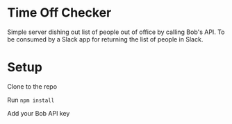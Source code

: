 # Time Off Checker

Simple server dishing out list of people out of office by calling Bob's API. To be consumed by a Slack app for returning the list of people in Slack.

# Setup

Clone to the repo

Run `npm install`

Add your Bob API key
